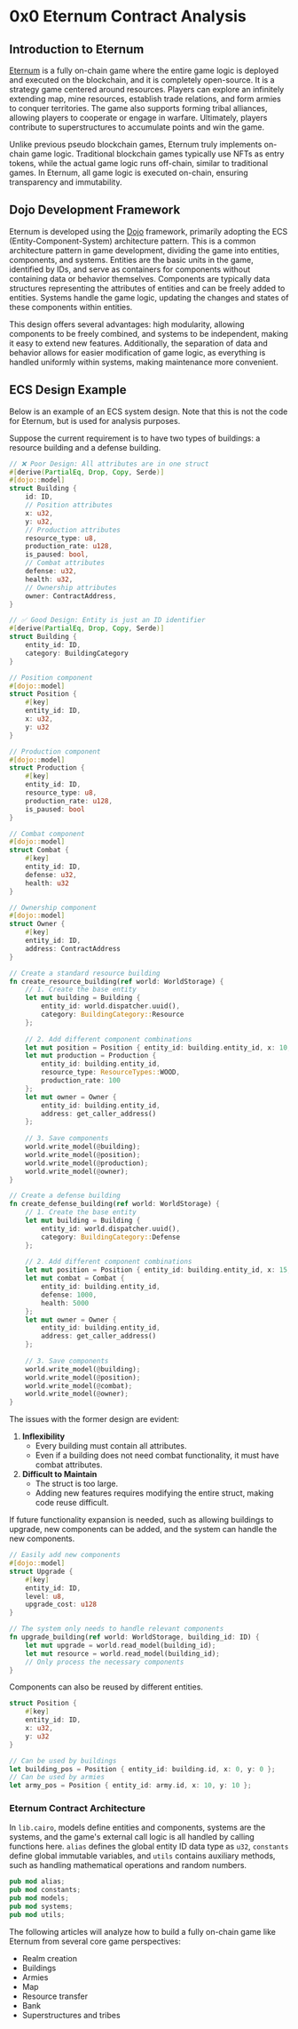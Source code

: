 # 0x0 Eternum Contract Analysis

## Introduction to Eternum
[Eternum](https://eternum-docs.realms.world/overview/introduction) is a fully on-chain game where the entire game logic is deployed and executed on the blockchain, and it is completely open-source. It is a strategy game centered around resources. Players can explore an infinitely extending map, mine resources, establish trade relations, and form armies to conquer territories. The game also supports forming tribal alliances, allowing players to cooperate or engage in warfare. Ultimately, players contribute to superstructures to accumulate points and win the game.

Unlike previous pseudo blockchain games, Eternum truly implements on-chain game logic. Traditional blockchain games typically use NFTs as entry tokens, while the actual game logic runs off-chain, similar to traditional games. In Eternum, all game logic is executed on-chain, ensuring transparency and immutability.

## Dojo Development Framework
Eternum is developed using the [Dojo](https://book.dojoengine.org/what-is-dojo) framework, primarily adopting the ECS (Entity-Component-System) architecture pattern. This is a common architecture pattern in game development, dividing the game into entities, components, and systems. Entities are the basic units in the game, identified by IDs, and serve as containers for components without containing data or behavior themselves. Components are typically data structures representing the attributes of entities and can be freely added to entities. Systems handle the game logic, updating the changes and states of these components within entities.

This design offers several advantages: high modularity, allowing components to be freely combined, and systems to be independent, making it easy to extend new features. Additionally, the separation of data and behavior allows for easier modification of game logic, as everything is handled uniformly within systems, making maintenance more convenient.

## ECS Design Example
Below is an example of an ECS system design. Note that this is not the code for Eternum, but is used for analysis purposes.

Suppose the current requirement is to have two types of buildings: a resource building and a defense building.

```rust
// ❌ Poor Design: All attributes are in one struct
#[derive(PartialEq, Drop, Copy, Serde)]
#[dojo::model]
struct Building {
    id: ID,
    // Position attributes
    x: u32,
    y: u32,
    // Production attributes
    resource_type: u8,
    production_rate: u128,
    is_paused: bool,
    // Combat attributes
    defense: u32,
    health: u32,
    // Ownership attributes
    owner: ContractAddress,
}

// ✅ Good Design: Entity is just an ID identifier
#[derive(PartialEq, Drop, Copy, Serde)]
struct Building {
    entity_id: ID,
    category: BuildingCategory
}

// Position component
#[dojo::model]
struct Position {
    #[key]
    entity_id: ID,
    x: u32,
    y: u32
}

// Production component
#[dojo::model]
struct Production {
    #[key]
    entity_id: ID,
    resource_type: u8,
    production_rate: u128,
    is_paused: bool
}

// Combat component
#[dojo::model]
struct Combat {
    #[key]
    entity_id: ID,
    defense: u32,
    health: u32
}

// Ownership component
#[dojo::model]
struct Owner {
    #[key]
    entity_id: ID,
    address: ContractAddress
}
```

```rust
// Create a standard resource building
fn create_resource_building(ref world: WorldStorage) {
    // 1. Create the base entity
    let mut building = Building {
        entity_id: world.dispatcher.uuid(),
        category: BuildingCategory::Resource
    };
    
    // 2. Add different component combinations
    let mut position = Position { entity_id: building.entity_id, x: 10, y: 20 };
    let mut production = Production { 
        entity_id: building.entity_id,
        resource_type: ResourceTypes::WOOD,
        production_rate: 100
    };
    let mut owner = Owner {
        entity_id: building.entity_id,
        address: get_caller_address()
    };
    
    // 3. Save components
    world.write_model(@building);
    world.write_model(@position);
    world.write_model(@production);
    world.write_model(@owner);
}

// Create a defense building
fn create_defense_building(ref world: WorldStorage) {
    // 1. Create the base entity
    let mut building = Building {
        entity_id: world.dispatcher.uuid(),
        category: BuildingCategory::Defense
    };
    
    // 2. Add different component combinations
    let mut position = Position { entity_id: building.entity_id, x: 15, y: 25 };
    let mut combat = Combat {
        entity_id: building.entity_id,
        defense: 1000,
        health: 5000
    };
    let mut owner = Owner {
        entity_id: building.entity_id,
        address: get_caller_address()
    };
    
    // 3. Save components
    world.write_model(@building);
    world.write_model(@position);
    world.write_model(@combat);
    world.write_model(@owner);
}
```

The issues with the former design are evident:
1. **Inflexibility**
   - Every building must contain all attributes.
   - Even if a building does not need combat functionality, it must have combat attributes.
2. **Difficult to Maintain**
   - The struct is too large.
   - Adding new features requires modifying the entire struct, making code reuse difficult.

If future functionality expansion is needed, such as allowing buildings to upgrade, new components can be added, and the system can handle the new components.

```rust
// Easily add new components
#[dojo::model]
struct Upgrade {
    #[key]
    entity_id: ID,
    level: u8,
    upgrade_cost: u128
}

// The system only needs to handle relevant components
fn upgrade_building(ref world: WorldStorage, building_id: ID) {
    let mut upgrade = world.read_model(building_id);
    let mut resource = world.read_model(building_id);
    // Only process the necessary components
}
```

Components can also be reused by different entities.

```rust
struct Position {
    #[key]
    entity_id: ID,
    x: u32,
    y: u32
}

// Can be used by buildings
let building_pos = Position { entity_id: building.id, x: 0, y: 0 };
// Can be used by armies
let army_pos = Position { entity_id: army.id, x: 10, y: 10 };
```

### Eternum Contract Architecture
In `lib.cairo`, models define entities and components, systems are the systems, and the game's external call logic is all handled by calling functions here. `alias` defines the global entity ID data type as `u32`, `constants` define global immutable variables, and `utils` contains auxiliary methods, such as handling mathematical operations and random numbers.

```rust
pub mod alias;
pub mod constants;
pub mod models;
pub mod systems;
pub mod utils;
```

The following articles will analyze how to build a fully on-chain game like Eternum from several core game perspectives:

- Realm creation
- Buildings
- Armies
- Map
- Resource transfer
- Bank
- Superstructures and tribes
